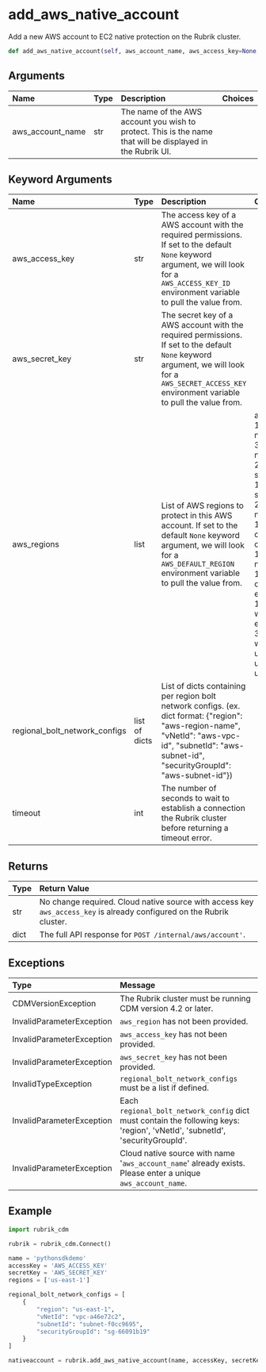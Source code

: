 # add\_aws\_native\_account

Add a new AWS account to EC2 native protection on the Rubrik cluster.

```python
def add_aws_native_account(self, aws_account_name, aws_access_key=None, aws_secret_key=None, aws_regions=None, regional_bolt_network_configs=None, timeout=30):
```

## Arguments

| Name | Type | Description | Choices |
| :--- | :--- | :--- | :--- |
| aws\_account\_name | str | The name of the AWS account you wish to protect. This is the name that will be displayed in the Rubrik UI. |  |

## Keyword Arguments

| Name | Type | Description | Choices | Default |
| :--- | :--- | :--- | :--- | :--- |
| aws\_access\_key | str | The access key of a AWS account with the required permissions. If set to the default `None` keyword argument, we will look for a `AWS_ACCESS_KEY_ID` environment variable to pull the value from. |  | None |
| aws\_secret\_key | str | The secret key of a AWS account with the required permissions. If set to the default `None` keyword argument, we will look for a `AWS_SECRET_ACCESS_KEY` environment variable to pull the value from. |  | None |
| aws\_regions | list | List of AWS regions to protect in this AWS account. If set to the default `None` keyword argument, we will look for a `AWS_DEFAULT_REGION` environment variable to pull the value from. | ap-south-1, ap-northeast-3, ap-northeast-2, ap-southeast-1, ap-southeast-2, ap-northeast-1, ca-central-1, cn-north-1, cn-northwest-1, eu-central-1, eu-west-1, eu-west-2, eu-west-3, us-west-1, us-east-1, us-east-2, us-west-2 | None |
| regional\_bolt\_network\_configs | list of dicts | List of dicts containing per region bolt network configs. \(ex. dict format: {"region": "aws-region-name", "vNetId": "aws-vpc-id", "subnetId": "aws-subnet-id", "securityGroupId": "aws-subnet-id"}\) |  | None |
| timeout | int | The number of seconds to wait to establish a connection the Rubrik cluster before returning a timeout error. |  | 30 |

## Returns

| Type | Return Value |
| :--- | :--- |
| str | No change required. Cloud native source with access key `aws_access_key` is already configured on the Rubrik cluster. |
| dict | The full API response for `POST /internal/aws/account'`. |

## Exceptions

| Type | Message |
| :--- | :--- |
| CDMVersionException | The Rubrik cluster must be running CDM version 4.2 or later. |
| InvalidParameterException | `aws_region` has not been provided. |
| InvalidParameterException | `aws_access_key` has not been provided. |
| InvalidParameterException | `aws_secret_key` has not been provided. |
| InvalidTypeException | `regional_bolt_network_configs` must be a list if defined. |
| InvalidParameterException | Each `regional_bolt_network_config` dict must contain the following keys: 'region', 'vNetId', 'subnetId', 'securityGroupId'. |
| InvalidParameterException | Cloud native source with name '`aws_account_name`' already exists. Please enter a unique `aws_account_name`. |

## Example

```python
import rubrik_cdm

rubrik = rubrik_cdm.Connect()

name = 'pythonsdkdemo'
accessKey = 'AWS_ACCESS_KEY'
secretKey = 'AWS_SECRET_KEY'
regions = ['us-east-1']

regional_bolt_network_configs = [
    {
        "region": "us-east-1", 
        "vNetId": "vpc-a46e72c2",
        "subnetId": "subnet-f0cc9695", 
        "securityGroupId": "sg-66091b19"
    }
]

nativeaccount = rubrik.add_aws_native_account(name, accessKey, secretKey, regions, regional_bolt_network_configs)
```

